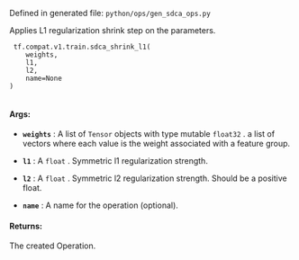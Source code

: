 Defined in generated file:  `python/ops/gen_sdca_ops.py` 

Applies L1 regularization shrink step on the parameters.



```
 tf.compat.v1.train.sdca_shrink_l1(
    weights,
    l1,
    l2,
    name=None
)
 
```



#### Args:

- **`weights`** : A list of  `Tensor`  objects with type mutable  `float32` .
a list of vectors where each value is the weight associated with a
feature group.

- **`l1`** : A  `float` . Symmetric l1 regularization strength.

- **`l2`** : A  `float` .
Symmetric l2 regularization strength. Should be a positive float.

- **`name`** : A name for the operation (optional).



#### Returns:
The created Operation.

